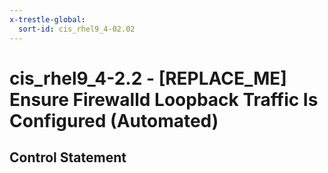 ```yaml
---
x-trestle-global:
  sort-id: cis_rhel9_4-02.02
---
```


# cis_rhel9_4-2.2 - \[REPLACE_ME\] Ensure Firewalld Loopback Traffic Is Configured (Automated)

## Control Statement
